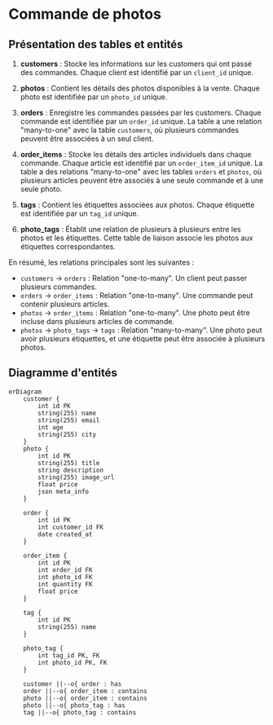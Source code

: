 # Commande de photos

## Présentation des tables et entités

1. **customers** : Stocke les informations sur les customers qui ont passé des commandes. Chaque client est identifié par un `client_id` unique.

2. **photos** : Contient les détails des photos disponibles à la vente. Chaque photo est identifiée par un `photo_id` unique.

3. **orders** : Enregistre les commandes passées par les customers. Chaque commande est identifiée par un `order_id` unique. La table a une relation "many-to-one" avec la table `customers`, où plusieurs commandes peuvent être associées à un seul client.

4. **order_items** : Stocke les détails des articles individuels dans chaque commande. Chaque article est identifié par un `order_item_id` unique. La table a des relations "many-to-one" avec les tables `orders` et `photos`, où plusieurs articles peuvent être associés à une seule commande et à une seule photo.

5. **tags** : Contient les étiquettes associées aux photos. Chaque étiquette est identifiée par un `tag_id` unique.

6. **photo_tags** : Établit une relation de plusieurs à plusieurs entre les photos et les étiquettes. Cette table de liaison associe les photos aux étiquettes correspondantes.

En résumé, les relations principales sont les suivantes :
- `customers` -> `orders` : Relation "one-to-many". Un client peut passer plusieurs commandes.
- `orders` -> `order_items` : Relation "one-to-many". Une commande peut contenir plusieurs articles.
- `photos` -> `order_items` : Relation "one-to-many". Une photo peut être incluse dans plusieurs articles de commande.
- `photos` -> `photo_tags` -> `tags` : Relation "many-to-many". Une photo peut avoir plusieurs étiquettes, et une étiquette peut être associée à plusieurs photos.


## Diagramme d'entités
```mermaid
erDiagram
    customer {
        int id PK
        string(255) name
        string(255) email
        int age
        string(255) city
    }
    photo {
        int id PK
        string(255) title
        string description
        string(255) image_url
        float price
        json meta_info
    }

    order {
        int id PK
        int customer_id FK
        date created_at
    }

    order_item {
        int id PK
        int order_id FK
        int photo_id FK
        int quantity FK
        float price
    }

    tag {
        int id PK
        string(255) name
    }

    photo_tag {
        int tag_id PK, FK
        int photo_id PK, FK
    }

    customer ||--o{ order : has
    order ||--o{ order_item : contains
    photo ||--o{ order_item : contains
    photo ||--o{ photo_tag : has
    tag ||--o{ photo_tag : contains
```


